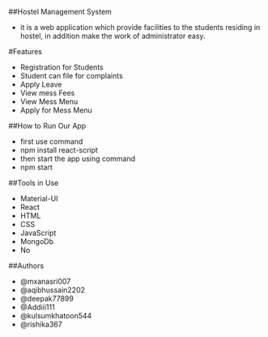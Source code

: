 ##Hostel Management System
- it is a web application which provide facilities to the students residing in hostel, in addition make the work of administrator easy.

#Features
- Registration for Students
- Student can file for complaints
- Apply Leave
- View mess Fees
- View Mess Menu
- Apply for Mess Menu


##How to Run Our App
- first use command
- npm install react-script
- then start the app using command
- npm start


##Tools in Use
- Material-UI
- React
- HTML
- CSS
- JavaScript
- MongoDb
- No


##Authors
- @mxanasri007
- @aqibhussain2202
- @deepak77899
- @Addiii111 
- @kulsumkhatoon544
- @rishika367



